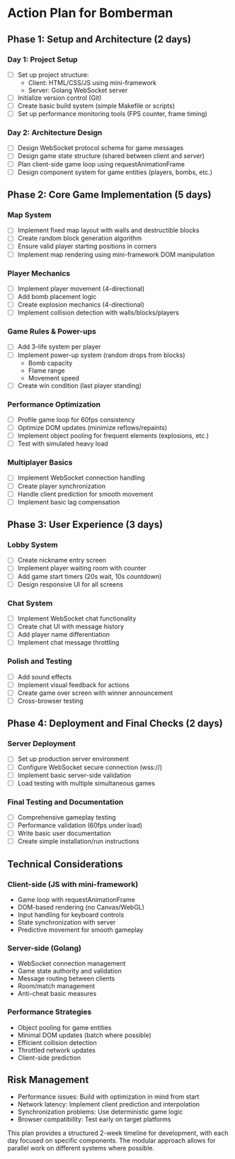 # Action Plan for Bomberman

## Phase 1: Setup and Architecture (2 days)

### Day 1: Project Setup
- [ ] Set up project structure:
  - Client: HTML/CSS/JS using mini-framework
  - Server: Golang WebSocket server
- [ ] Initialize version control (Git)
- [ ] Create basic build system (simple Makefile or scripts)
- [ ] Set up performance monitoring tools (FPS counter, frame timing)

### Day 2: Architecture Design
- [ ] Design WebSocket protocol schema for game messages
- [ ] Design game state structure (shared between client and server)
- [ ] Plan client-side game loop using requestAnimationFrame
- [ ] Design component system for game entities (players, bombs, etc.)

## Phase 2: Core Game Implementation (5 days)

###  Map System
- [ ] Implement fixed map layout with walls and destructible blocks
- [ ] Create random block generation algorithm
- [ ] Ensure valid player starting positions in corners
- [ ] Implement map rendering using mini-framework DOM manipulation

###  Player Mechanics
- [ ] Implement player movement (4-directional)
- [ ] Add bomb placement logic
- [ ] Create explosion mechanics (4-directional)
- [ ] Implement collision detection with walls/blocks/players

### Game Rules & Power-ups
- [ ] Add 3-life system per player
- [ ] Implement power-up system (random drops from blocks)
  - Bomb capacity
  - Flame range
  - Movement speed
- [ ] Create win condition (last player standing)

### Performance Optimization
- [ ] Profile game loop for 60fps consistency
- [ ] Optimize DOM updates (minimize reflows/repaints)
- [ ] Implement object pooling for frequent elements (explosions, etc.)
- [ ] Test with simulated heavy load

### Multiplayer Basics
- [ ] Implement WebSocket connection handling
- [ ] Create player synchronization
- [ ] Handle client prediction for smooth movement
- [ ] Implement basic lag compensation

## Phase 3: User Experience (3 days)

### Lobby System
- [ ] Create nickname entry screen
- [ ] Implement player waiting room with counter
- [ ] Add game start timers (20s wait, 10s countdown)
- [ ] Design responsive UI for all screens

### Chat System
- [ ] Implement WebSocket chat functionality
- [ ] Create chat UI with message history
- [ ] Add player name differentiation
- [ ] Implement chat message throttling

###  Polish and Testing
- [ ] Add sound effects
- [ ] Implement visual feedback for actions
- [ ] Create game over screen with winner announcement
- [ ] Cross-browser testing

## Phase 4: Deployment and Final Checks (2 days)

### Server Deployment
- [ ] Set up production server environment
- [ ] Configure WebSocket secure connection (wss://)
- [ ] Implement basic server-side validation
- [ ] Load testing with multiple simultaneous games

### Final Testing and Documentation
- [ ] Comprehensive gameplay testing
- [ ] Performance validation (60fps under load)
- [ ] Write basic user documentation
- [ ] Create simple installation/run instructions

## Technical Considerations

### Client-side (JS with mini-framework)
- Game loop with requestAnimationFrame
- DOM-based rendering (no Canvas/WebGL)
- Input handling for keyboard controls
- State synchronization with server
- Predictive movement for smooth gameplay

### Server-side (Golang)
- WebSocket connection management
- Game state authority and validation
- Message routing between clients
- Room/match management
- Anti-cheat basic measures

### Performance Strategies
- Object pooling for game entities
- Minimal DOM updates (batch where possible)
- Efficient collision detection
- Throttled network updates
- Client-side prediction

## Risk Management
- Performance issues: Build with optimization in mind from start
- Network latency: Implement client prediction and interpolation
- Synchronization problems: Use deterministic game logic
- Browser compatibility: Test early on target platforms

This plan provides a structured 2-week timeline for development, with each day focused on specific components. The modular approach allows for parallel work on different systems where possible.